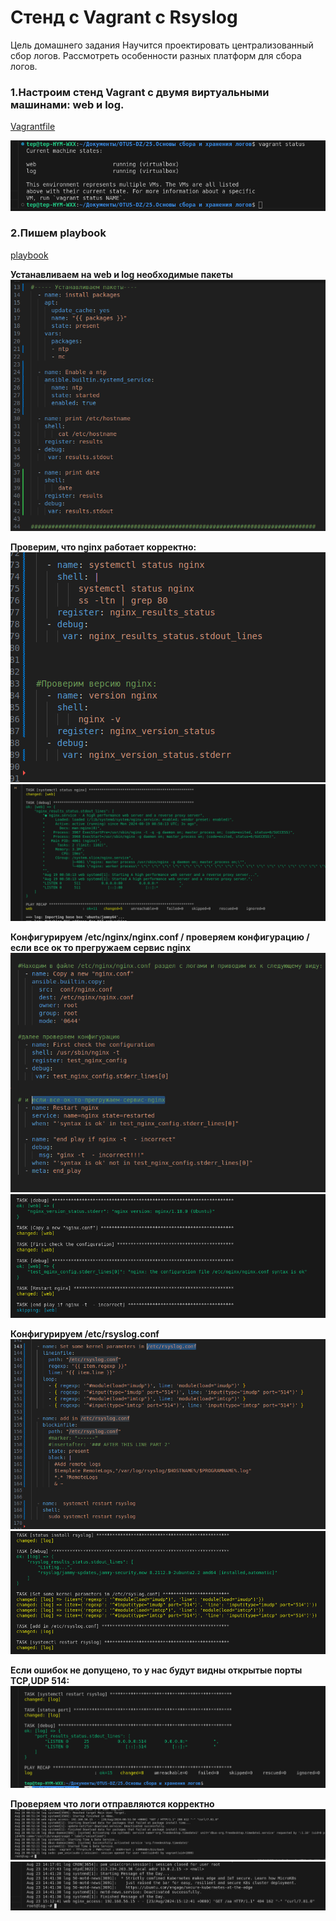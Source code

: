 #  Стенд с Vagrant c Rsyslog


Цель домашнего задания
Научится проектировать централизованный сбор логов. 
Рассмотреть особенности разных платформ для сбора логов.






### 1.Настроим стенд Vagrant с двумя виртуальными машинами: web и log.

[Vagrantfile](Vagrantfile)

![текст](screenshots/vagrant_status.png)  




### 2.Пишем playbook

[playbook](playbook.yml)




__Устанавливаем на web и log необходимые пакеты__
![текст](screenshots/install_packages.png)  





__Проверим, что nginx работает корректно:__  
![текст](screenshots/nginx_status_playbook.png)
![текст](screenshots/nginx_status.png)





__Конфигурируем /etc/nginx/nginx.conf / проверяем конфигурацию / если все ок то прегружаем сервис nginx__
![текст](screenshots/nginx_playbook.png)
![текст](screenshots/nginx_status2.png)





__Конфигурируем /etc/rsyslog.conf__
![текст](screenshots/rsyslog_status_playbook.png)
![текст](screenshots/rsyslog_status.png)





__Если ошибок не допущено, то у нас будут видны открытые порты TCP,UDP 514:__
![текст](screenshots/status_port_514.png)  





__Проверяем что логи отправляются корректно__
![текст](screenshots/cat_var_log_success.png)
![текст](screenshots/cat_var_log_error.png)